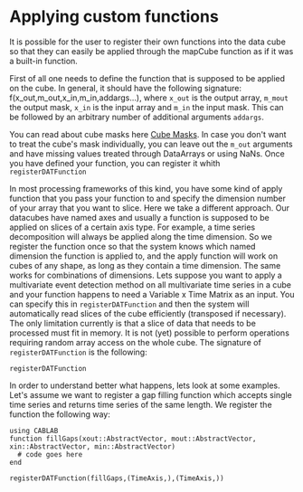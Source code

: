 # Applying custom functions

It is possible for the user to register their own functions into the data cube
so that they can easily be applied through the mapCube function as if it was a built-in function.

First of all one needs to define the function that is supposed to be applied on the cube. In general, it should have the following signature:
f(x_out,m_out,x_in,m_in,addargs...), where `x_out` is the output array, `m_mout` the output mask, `x_in` is the input array and `m_in` the input mask.
This can be followed by an arbitrary number of additional arguments `addargs`.

You can read about cube masks here [Cube Masks](@ref). In case you don't want to treat the cube's mask individually, you can leave out the `m_out` arguments
and have missing values treated through DataArrays or using NaNs. Once you have defined your function, you can register it whith `registerDATFunction`

In most processing frameworks of this kind, you have some kind of apply function that you pass your function to and specify the dimension number of your
array that you want to slice. Here we take a different approach. Our datacubes have named axes and usually a function is supposed to be applied on slices
of a certain axis type. For example, a time series decomposition will always be applied along the time dimension. So we register the function once so that the system
knows which named dimension the function is applied to, and the apply function will work on cubes of any shape, as long as they contain a time dimension.
The same works for combinations of dimensions. Lets suppose you want to apply a multivariate event detection method on all multivariate time series in a cube
and your function happens to need a Variable x Time Matrix as an input. You can specify this in `registerDATFunction` and then the system will automatically
read slices of the cube efficiently (transposed if necessary). The only limitation currently is that a slice of data that needs to be processed must fit in memory.
It is not (yet) possible to perform operations requiring random array access on the whole cube. The signature of `registerDATFunction` is the following:

```@doc
registerDATFunction
```

In order to understand better what happens, lets look at some examples. Let's assume we want to register a gap filling function which accepts single time series
and returns time series of the same length. We register the function the following way:                  

```@example
using CABLAB
function fillGaps(xout::AbstractVector, mout::AbstractVector, xin::AbstractVector, min::AbstractVector)
  # code goes here
end

registerDATFunction(fillGaps,(TimeAxis,),(TimeAxis,))
```
